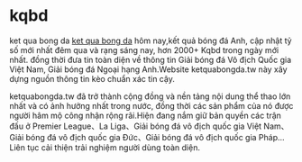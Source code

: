 # kqbd
ket qua bong da
<a href="https://ketquabongda.tw" >ket qua bong da</a> hôm nay,kết quả bóng đá Anh, cập nhật tỷ số mới nhất đêm qua và rạng sáng nay, hơn 2000+ Kqbd trong ngày mới nhất. đồng thời đưa tin toàn diện về thông tin Giải bóng đá Vô địch Quốc gia Việt Nam, Giải bóng đá Ngoại hạng Anh.Website ketquabongda.tw này xây dựng nguồn thông tin kèo chuẩn xác tin cậy.

ketquabongda.tw đã trở thành cộng đồng và nền tảng nội dung thể thao lớn nhất và có ảnh hưởng nhất trong nước, đồng thời các sản phẩm của nó được người hâm mộ công nhận rộng rãi.Hiện đang nắm giữ bản quyền các trận đấu ở Premier League、La Liga、Giải bóng đá vô địch quốc gia Việt Nam、Giải bóng đá vô địch quốc gia Đức、Giải bóng đá vô địch quốc gia Pháp…Liên tục cải thiện trải nghiệm người dùng toàn diện.
